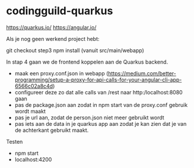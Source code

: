 # codingguild-quarkus

https://quarkus.io/
https://angular.io/

Als je nog geen werkend project hebt:

git checkout step3
npm install (vanuit src/main/webapp)

In stap 4 gaan we de frontend koppelen aan de Quarkus backend.

 - maak een proxy.conf.json in webapp (https://medium.com/better-programming/setup-a-proxy-for-api-calls-for-your-angular-cli-app-6566c02a8c4d)
 - configureer deze zo dat alle calls van /rest naar http:/localhost:8080 gaan
 - pas de package.json aan zodat in npm start van de proxy.conf gebruik wordt maakt
 - pas je url aan, zodat de person.json niet meer gebruikt wordt
 - pas iets aan de data in je quarkus app aan zodat je kan zien dat je van de achterkant gebruikt maakt.
  

Testen
- npm start
- localhost:4200




